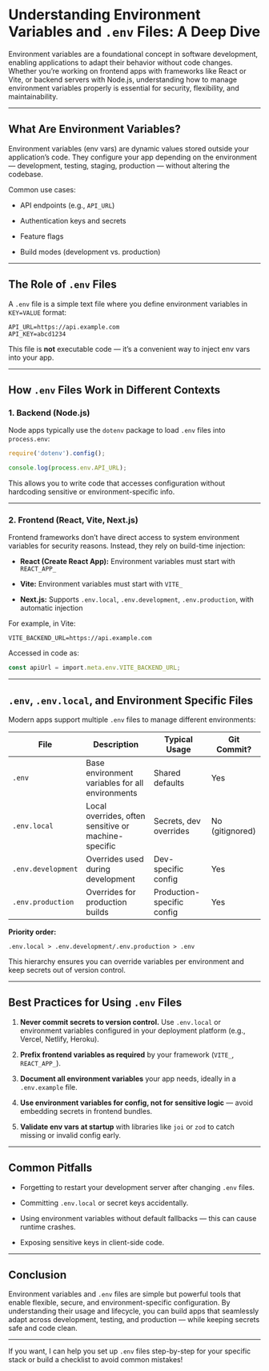 

# Understanding Environment Variables and `.env` Files: A Deep Dive

Environment variables are a foundational concept in software development, enabling applications to adapt their behavior without code changes. Whether you’re working on frontend apps with frameworks like React or Vite, or backend servers with Node.js, understanding how to manage environment variables properly is essential for security, flexibility, and maintainability.

---

## What Are Environment Variables?

Environment variables (env vars) are dynamic values stored outside your application’s code. They configure your app depending on the environment — development, testing, staging, production — without altering the codebase.

Common use cases:

- API endpoints (e.g., `API_URL`)
    
- Authentication keys and secrets
    
- Feature flags
    
- Build modes (development vs. production)
    

---

## The Role of `.env` Files

A `.env` file is a simple text file where you define environment variables in `KEY=VALUE` format:

```env
API_URL=https://api.example.com
API_KEY=abcd1234
```

This file is **not** executable code — it’s a convenient way to inject env vars into your app.

---

## How `.env` Files Work in Different Contexts

### 1. Backend (Node.js)

Node apps typically use the `dotenv` package to load `.env` files into `process.env`:

```js
require('dotenv').config();

console.log(process.env.API_URL);
```

This allows you to write code that accesses configuration without hardcoding sensitive or environment-specific info.

---

### 2. Frontend (React, Vite, Next.js)

Frontend frameworks don’t have direct access to system environment variables for security reasons. Instead, they rely on build-time injection:

- **React (Create React App):** Environment variables must start with `REACT_APP_`
    
- **Vite:** Environment variables must start with `VITE_`
    
- **Next.js:** Supports `.env.local`, `.env.development`, `.env.production`, with automatic injection
    

For example, in Vite:

```env
VITE_BACKEND_URL=https://api.example.com
```

Accessed in code as:

```ts
const apiUrl = import.meta.env.VITE_BACKEND_URL;
```

---

## `.env`, `.env.local`, and Environment Specific Files

Modern apps support multiple `.env` files to manage different environments:

|File|Description|Typical Usage|Git Commit?|
|---|---|---|---|
|`.env`|Base environment variables for all environments|Shared defaults|Yes|
|`.env.local`|Local overrides, often sensitive or machine-specific|Secrets, dev overrides|No (gitignored)|
|`.env.development`|Overrides used during development|Dev-specific config|Yes|
|`.env.production`|Overrides for production builds|Production-specific config|Yes|

**Priority order:**

```
.env.local > .env.development/.env.production > .env
```

This hierarchy ensures you can override variables per environment and keep secrets out of version control.

---

## Best Practices for Using `.env` Files

1. **Never commit secrets to version control.** Use `.env.local` or environment variables configured in your deployment platform (e.g., Vercel, Netlify, Heroku).
    
2. **Prefix frontend variables as required** by your framework (`VITE_`, `REACT_APP_`).
    
3. **Document all environment variables** your app needs, ideally in a `.env.example` file.
    
4. **Use environment variables for config, not for sensitive logic** — avoid embedding secrets in frontend bundles.
    
5. **Validate env vars at startup** with libraries like `joi` or `zod` to catch missing or invalid config early.
    

---

## Common Pitfalls

- Forgetting to restart your development server after changing `.env` files.
    
- Committing `.env.local` or secret keys accidentally.
    
- Using environment variables without default fallbacks — this can cause runtime crashes.
    
- Exposing sensitive keys in client-side code.
    

---

## Conclusion

Environment variables and `.env` files are simple but powerful tools that enable flexible, secure, and environment-specific configuration. By understanding their usage and lifecycle, you can build apps that seamlessly adapt across development, testing, and production — while keeping secrets safe and code clean.

---

If you want, I can help you set up `.env` files step-by-step for your specific stack or build a checklist to avoid common mistakes!